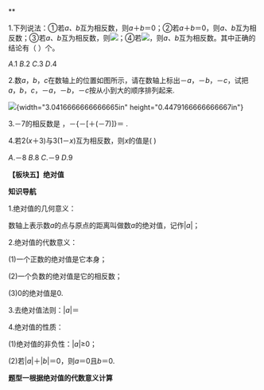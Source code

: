 **

1.下列说法：①若*a、b*互为相反数，则*a*＋*b*＝0；②若*a*＋*b*＝0，则*a、b*互为相反数；③若*a、b*互为相反数，则![](./media/media/image17.wmf)；④若![](./media/media/image18.wmf)，则*a、b*互为相反数。其中正确的结论有（
）个。

*A*.1 *B*.2 *C*.3 *D*.4

2.数*a*，*b*，*c*在数轴上的位置如图所示，请在数轴上标出－*a*，－*b*，－*c*，试把*a*，*b*，*c*，－*a*，－*b*，－*c*按从小到大的顺序排列起来.

![](./media/media/image19.emf){width="3.0416666666666665in"
height="0.4479166666666667in"}

3.－7的相反数是 ，－{－\[＋(－7)\]}＝ .

4.若2(*x*＋3)与3(1－*x*)互为相反数，则*x*的值是( )

*A*.－8 *B*.8 *C*.－9 *D*.9

**【板块五】绝对值**

**知识导航**

1.绝对值的几何意义：

数轴上表示数*a*的点与原点的距离叫做数*a*的绝对值，记作\|*a*\|；

2.绝对值的代数意义：

(1)一个正数的绝对值是它本身；

(2)一个负数的绝对值是它的相反数；

(3)0的绝对值是0.

3.去绝对值法则：\|*a*\|＝

4.绝对值的性质：

(1)绝对值的非负性：\|*a*\|≥0；

(2)若\|*a*\|＋\|*b*\|＝0，则*a*＝0且*b*＝0.

**题型一根据绝对值的代数意义计算**

